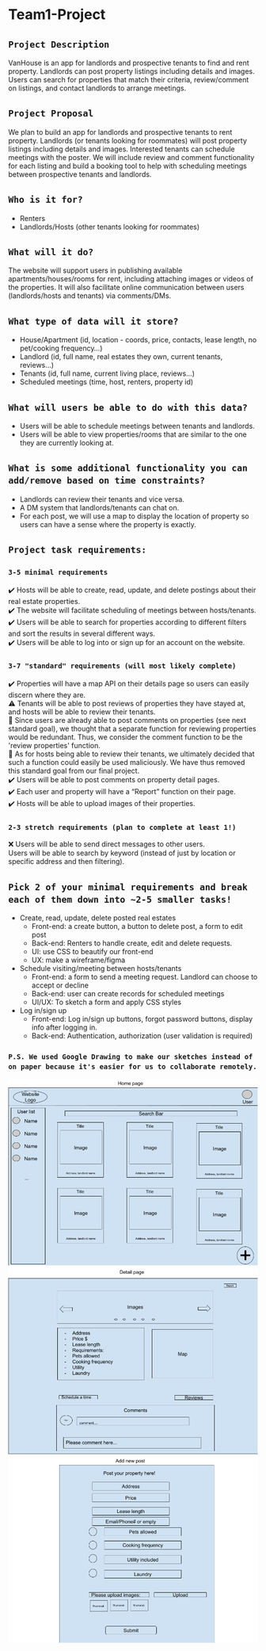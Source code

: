 # Team1-Project
## `Project Description` 
VanHouse is an app for landlords and prospective tenants to find and rent property. Landlords can post property listings including details and images. Users can search for properties that match their criteria, review/comment on listings, and contact landlords to arrange meetings.

## `Project Proposal`
We plan to build an app for landlords and prospective tenants to rent property. Landlords (or tenants looking for roommates) will post property listings including details and images. Interested tenants can schedule meetings with the poster. We will include review and comment functionality for each listing and build a booking tool to help with scheduling meetings between prospective tenants and landlords.

## `Who is it for?`
- Renters
- Landlords/Hosts (other tenants looking for roommates)

## `What will it do?`
The website will support users in publishing available apartments/houses/rooms for rent, including attaching images or videos of the properties. It will also facilitate online communication between users (landlords/hosts and tenants) via comments/DMs.

## `What type of data will it store?`
- House/Apartment (id, location - coords, price, contacts, lease length, no pet/cooking frequency…)
- Landlord (id, full name, real estates they own, current tenants, reviews…)
- Tenants (id, full name, current living place, reviews…)
- Scheduled meetings (time, host, renters, property id)

## `What will users be able to do with this data?`
- Users will be able to schedule meetings between tenants and landlords.
- Users will be able to view properties/rooms that are similar to the one they are currently looking at.

## `What is some additional functionality you can add/remove based on time constraints?`
- Landlords can review their tenants and vice versa.
- A DM system that landlords/tenants can chat on. 
- For each post, we will use a map to display the location of property so users can have a sense where the property is exactly. 

## `Project task requirements:`
### `3-5 minimal requirements`
:heavy_check_mark: Hosts will be able to create, read, update, and delete postings about their real estate properties.  
:heavy_check_mark: The website will facilitate scheduling of meetings between hosts/tenants.  
:heavy_check_mark: Users will be able to search for properties according to different filters and sort the results in several different ways.  
:heavy_check_mark: Users will be able to log into or sign up for an account on the website.  

### `3-7 "standard" requirements (will most likely complete)`
:heavy_check_mark: Properties will have a map API on their details page so users can easily discern where they are.  
:warning: Tenants will be able to post reviews of properties they have stayed at, and hosts will be able to review their tenants.  
   :speech_balloon: Since users are already able to post comments on properties (see next standard goal), we thought that a separate function for reviewing properties would be redundant. Thus, we consider the comment function to be the 'review properties' function.  
   :speech_balloon: As for hosts being able to review their tenants, we ultimately decided that such a function could easily be used maliciously. We have thus removed this standard goal from our final project.  
:heavy_check_mark: Users will be able to post comments on property detail pages.  
:heavy_check_mark: Each user and property will have a “Report” function on their page.  
:heavy_check_mark: Hosts will be able to upload images of their properties.  

### `2-3 stretch requirements (plan to complete at least 1!)`
:x: Users will be able to send direct messages to other users.   
 Users will be able to search by keyword (instead of just by location or specific address and then filtering).   

## `Pick 2 of your minimal requirements and break each of them down into ~2-5 smaller tasks!`
- Create, read, update, delete posted real estates
  - Front-end: a create button, a button to delete post, a form to edit post
  - Back-end: Renters to handle create, edit and delete requests.
  - UI: use CSS to beautify our front-end
  - UX: make a wireframe/figma
- Schedule visiting/meeting between hosts/tenants
  - Front-end: a form to send a meeting request. Landlord can choose to accept or decline
  - Back-end: user can create records for scheduled meetings
  - UI/UX: To sketch a form and apply CSS styles
- Log in/sign up
  - Front-end: Log in/sign up buttons, forgot password buttons, display info after logging in.
  - Back-end: Authentication, authorization (user validation is required)

### `P.S. We used Google Drawing to make our sketches instead of on paper because it's easier for us to collaborate remotely.`
![Home Page](./home_page.png)
![Detail Page](./detail_page.png)
![Submit Form](./submit_form.png)
